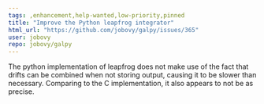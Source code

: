 ```yaml
---
tags: ,enhancement,help-wanted,low-priority,pinned
title: "Improve the Python leapfrog integrator"
html_url: "https://github.com/jobovy/galpy/issues/365"
user: jobovy
repo: jobovy/galpy
---
```


The python implementation of leapfrog does not make use of the fact that drifts can be combined when not storing output, causing it to be slower than necessary. Comparing to the C implementation, it also appears to not be as precise.